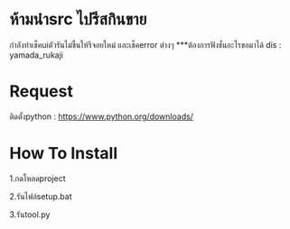 # ห้ามนำsrc ไปรีสกินขาย
กำลังทำเช็คuiตัวรันไม่ขื้นให้รีจอยใหม่ และเช็คerror ต่างๆ
***ต้องการฟังชั่นอะไรขอมาได้ dis : yamada_rukaji

# Request
ติดตั้งpython : https://www.python.org/downloads/

# How To Install
1.กดโหลดproject

2.รันไฟล์setup.bat

3.รันtool.py
